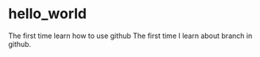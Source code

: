 # hello_world
The first time learn how to use github
The first time I learn about branch in github.
